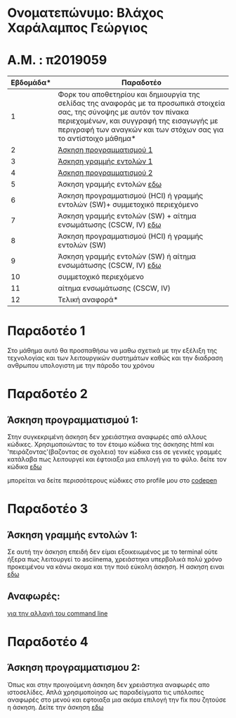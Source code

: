 # Ονοματεπώνυμο: Βλάχος Χαράλαμπος Γεώργιος

# Α.Μ. : π2019059

| Εβδομάδα* | Παραδοτέο |
| --- | --- |
| 1 | Φορκ του αποθετηρίου και δημιουργία της σελίδας της αναφοράς με τα προσωπικά στοιχεία σας, της σύνοψης με αυτόν τον πίνακα περιεχομένων, και συγγραφή της εισαγωγής με περιγραφή των αναγκών και των στόχων σας για το αντίστοιχο μάθημα* |
| 2 | [Άσκηση προγραμματισμού 1](#Παραδοτέο-2)|
| 3 | [Άσκηση γραμμής εντολών 1](#Παραδοτέο-3) | 
| 4 | [Άσκηση προγραμματισμού 2](#Παραδοτέο-4) |
| 5 | Άσκηση γραμμής εντολών <a href="https://asciinema.org/a/cJBOyNhVPfR0z13XMykgw7BCE">εδω</a></span>|
| 6 | Άσκηση προγραμματισμού (HCI) ή γραμμής εντολών (SW)+ συμμετοχικό περιεχόμενο |
| 7 | Άσκηση γραμμής εντολών (SW) + αίτημα ενσωμάτωσης (CSCW, IV) <a href="https://codepen.io/xar1sgeovlacp2019059/pen/gOMNbgQ"> εδω</a></span>|
| 8 | Άσκηση προγραμματισμού (HCI) ή γραμμής εντολών (SW) |
| 9 | Άσκηση γραμμής εντολών (SW) ή αίτημα ενσωμάτωσης (CSCW, IV) <a href="https://codepen.io/xar1sgeovlacp2019059/pen/yLaOxEV"> εδω</a></span> |
| 10 | συμμετοχικό περιεχόμενο |
| 11 | αίτημα ενσωμάτωσης (CSCW, IV) |
| 12 | Τελική αναφορά* |

  
# Παραδοτέο 1
 Στο μάθημα αυτό θα προσπαθήσω να μαθω σχετικά με την εξέλιξη της τεχνολογίας και των λειτουργικών συστημάτων καθώς και την διαδραση ανθρωπου υπολογιστη με την πάροδο του χρόνου
# Παραδοτέο 2
 ## Άσκηση προγραμματισμού 1:
  Στην συγκεκριμένη άσκηση δεν χρειάστηκα αναφωρές από αλλους κώδικες. Χρησιμοποιώντας το τον έτοιμο κώδικα της άσκησης html και 'πειράζοντας'(βαζοντας σε σχολεια) τον κώδικα css   σε γενικές γραμμές κατάλαβα πως λειτουργεί και έφτοιαξα μια επιλογή για το φύλο.
  δείτε τον κώδικα <a href="https://codepen.io/xar1sgeovlacp2019059/pen/gOMrqeE"> εδω </a>
  
  μπορείται να δείτε περισσότερους κώδικες στο profile μου στο <a href="https://codepen.io/xar1sgeovlacp2019059">codepen</a>
  
# Παραδοτέο 3
 ## Άσκηση γραμμής εντολών 1:
  Σε αυτή την άσκηση επειδή δεν είμαι εξοικειωμένος με το terminal ούτε ήξερα πως λειτουργεί το asciinema, χρειάστηκα υπερβολικά πολύ χρόνο προκειμένου να κάνω ακομα και την  ποιό εύκολη άσκηση.
  Η ασκηση ειναι <a href="https://asciinema.org/a/rNQQuCEj6vPdy8zFP9lQB2KBs"> εδω</a></span>
 ## Αναφωρές:
  <a href="https://phoenixnap.com/kb/change-bash-prompt-linux"> για την αλλαγή του command line</a></span>
  
# Παραδοτέο 4 
## Άσκηση προγραμματισμου 2:
 Όπως και στην προιγούμενη άσκηση δεν χρειάστηκα αναφωρές απο ιστοσελίδες. Απλά χρησιμοποίησα ως παραδείγματα τις υπόλοιπες αναφωρές στο μενού και εφτοιαξα μια ακόμα επιλογή την fix που ζητούσε η άσκηση. Δείτε την άσκηση <a href="https://codepen.io/xar1sgeovlacp2019059/pen/zYBWWYv"> εδω</a></span> 
 
 
  
  
